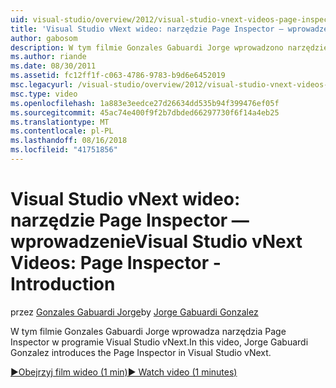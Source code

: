 ```yaml
---
uid: visual-studio/overview/2012/visual-studio-vnext-videos-page-inspector-introduction
title: 'Visual Studio vNext wideo: narzędzie Page Inspector — wprowadzenie | Dokumentacja firmy Microsoft'
author: gabosom
description: W tym filmie Gonzales Gabuardi Jorge wprowadzono narzędzie Page Inspector w programie Visual Studio vNext
ms.author: riande
ms.date: 08/30/2011
ms.assetid: fc12ff1f-c063-4786-9783-b9d6e6452019
msc.legacyurl: /visual-studio/overview/2012/visual-studio-vnext-videos-page-inspector-introduction
msc.type: video
ms.openlocfilehash: 1a883e3eedce27d26634dd535b94f399476ef05f
ms.sourcegitcommit: 45ac74e400f9f2b7dbded66297730f6f14a4eb25
ms.translationtype: MT
ms.contentlocale: pl-PL
ms.lasthandoff: 08/16/2018
ms.locfileid: "41751856"
---
```

<a name="visual-studio-vnext-videos-page-inspector---introduction"></a><span data-ttu-id="ba0db-103">Visual Studio vNext wideo: narzędzie Page Inspector — wprowadzenie</span><span class="sxs-lookup"><span data-stu-id="ba0db-103">Visual Studio vNext Videos: Page Inspector - Introduction</span></span>
====================
<span data-ttu-id="ba0db-104">przez [Gonzales Gabuardi Jorge](https://github.com/gabosom)</span><span class="sxs-lookup"><span data-stu-id="ba0db-104">by [Jorge Gabuardi Gonzalez](https://github.com/gabosom)</span></span>

<span data-ttu-id="ba0db-105">W tym filmie Gonzales Gabuardi Jorge wprowadza narzędzia Page Inspector w programie Visual Studio vNext.</span><span class="sxs-lookup"><span data-stu-id="ba0db-105">In this video, Jorge Gabuardi Gonzalez introduces the Page Inspector in Visual Studio vNext.</span></span>

[<span data-ttu-id="ba0db-106">&#9654;Obejrzyj film wideo (1 min)</span><span class="sxs-lookup"><span data-stu-id="ba0db-106">&#9654; Watch video (1 minutes)</span></span>](https://channel9.msdn.com/Blogs/ASP-NET-Site-Videos/visual-studio-vnext-videos-page-inspector-introduction)
